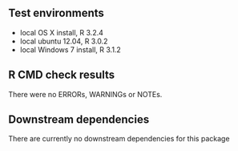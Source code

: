 ## Test environments
* local OS X install, R 3.2.4
* local ubuntu 12.04, R 3.0.2
* local Windows 7 install, R 3.1.2

## R CMD check results
There were no ERRORs, WARNINGs or NOTEs. 

## Downstream dependencies
There are currently no downstream dependencies for this package
